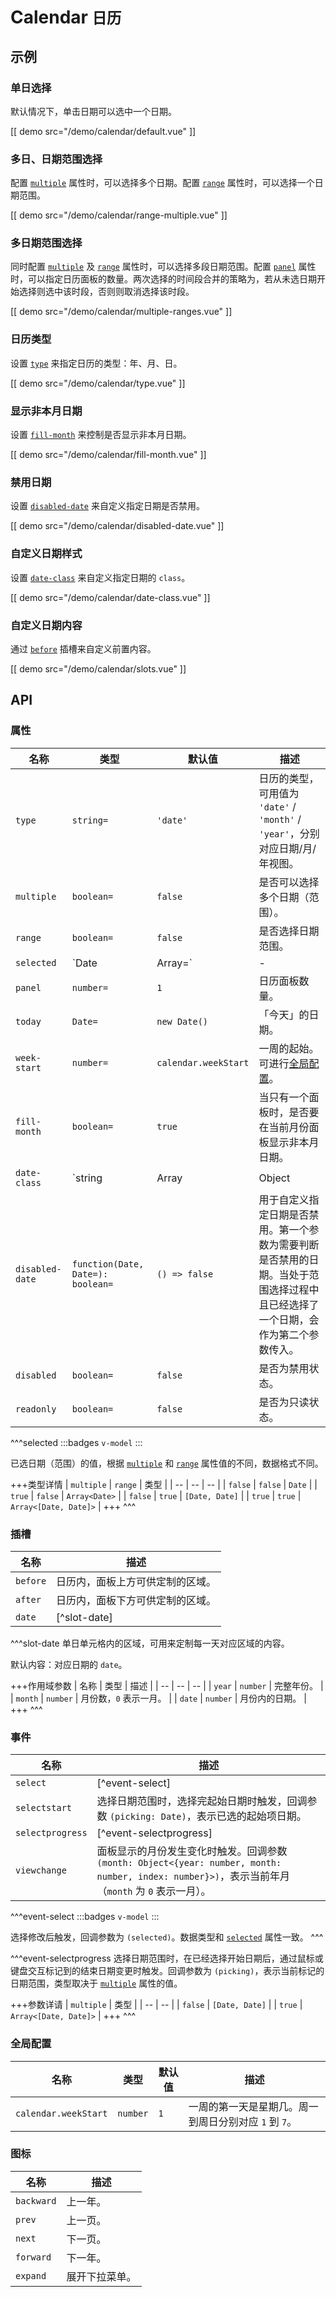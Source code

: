 # Calendar <small>日历</small>

## 示例

### 单日选择

默认情况下，单击日期可以选中一个日期。

[[ demo src="/demo/calendar/default.vue" ]]

### 多日、日期范围选择

配置 [`multiple`](#props-multiple) 属性时，可以选择多个日期。配置 [`range`](#props-range) 属性时，可以选择一个日期范围。

[[ demo src="/demo/calendar/range-multiple.vue" ]]

### 多日期范围选择

同时配置 [`multiple`](#props-multiple) 及 [`range`](#props-range) 属性时，可以选择多段日期范围。配置 [`panel`](#props-panel) 属性时，可以指定日历面板的数量。两次选择的时间段合并的策略为，若从未选日期开始选择则选中该时段，否则则取消选择该时段。

[[ demo src="/demo/calendar/multiple-ranges.vue" ]]

### 日历类型

设置 [`type`](#props-type) 来指定日历的类型：年、月、日。

[[ demo src="/demo/calendar/type.vue" ]]

### 显示非本月日期

设置 [`fill-month`](#props-fill-month) 来控制是否显示非本月日期。

[[ demo src="/demo/calendar/fill-month.vue" ]]

### 禁用日期

设置 [`disabled-date`](#props-disabled-date) 来自定义指定日期是否禁用。

[[ demo src="/demo/calendar/disabled-date.vue" ]]

### 自定义日期样式

设置 [`date-class`](#props-date-class) 来自定义指定日期的 `class`。

[[ demo src="/demo/calendar/date-class.vue" ]]

### 自定义日期内容

通过 [`before`](#slots-before) 插槽来自定义前置内容。

[[ demo src="/demo/calendar/slots.vue" ]]

## API

### 属性

| 名称 | 类型 | 默认值 | 描述 |
| -- | -- | -- | -- |
| ``type`` | `string=` | `'date'` | 日历的类型，可用值为 `'date'` / `'month'` / `'year'`，分别对应日期/月/年视图。 |
| ``multiple`` | `boolean=` | `false` | 是否可以选择多个日期（范围）。 |
| ``range`` | `boolean=` | `false` | 是否选择日期范围。 |
| ``selected`` | `Date | Array=` | - | [^selected] |
| ``panel`` | `number=` | `1` | 日历面板数量。 |
| ``today`` | `Date=` | `new Date()` | 「今天」的日期。 |
| ``week-start`` | `number=` | `calendar.weekStart` | 一周的起始。可进行[全局配置](#configs-calendar-weekStart)。 |
| ``fill-month`` | `boolean=` | `true` | 当只有一个面板时，是否要在当前月份面板显示非本月日期。 |
| ``date-class`` | `string | Array | Object | function=` | `{}` | 特定日期的自定义 HTML `class`。传非函数时，数据格式为所有 [Vue 支持的 `class` 表达式](https://cn.vuejs.org/v2/guide/class-and-style.html#%E7%BB%91%E5%AE%9A-HTML-Class)；传函数时，签名为 `function(Date): string | Array<string>|Object<string, boolean>`，返回值格式亦为所有 Vue 支持的 `class` 表达式。 |
| ``disabled-date`` | `function(Date, Date=): boolean=` | `() => false` | 用于自定义指定日期是否禁用。第一个参数为需要判断是否禁用的日期。当处于范围选择过程中且已经选择了一个日期，会作为第二个参数传入。 |
| ``disabled`` | `boolean=` | `false` | 是否为禁用状态。 |
| ``readonly`` | `boolean=` | `false` | 是否为只读状态。 |

^^^selected
:::badges
`v-model`
:::

已选日期（范围）的值，根据 [`multiple`](#props-multiple) 和 [`range`](#props-range) 属性值的不同，数据格式不同。

+++类型详情
| `multiple` | `range` | 类型 |
| -- | -- | -- |
| `false` | `false` | `Date` |
| `true` | `false` | `Array<Date>` |
| `false` | `true` | `[Date, Date]` |
| `true` | `true` | `Array<[Date, Date]>` |
+++
^^^

### 插槽

| 名称 | 描述 |
| -- | -- |
| ``before`` | 日历内，面板上方可供定制的区域。 |
| ``after`` | 日历内，面板下方可供定制的区域。 |
| ``date`` | [^slot-date] |

^^^slot-date
单日单元格内的区域，可用来定制每一天对应区域的内容。

默认内容：对应日期的 `date`。

+++作用域参数
| 名称 | 类型 | 描述 |
| -- | -- | -- |
| `year` | `number` | 完整年份。 |
| `month` | `number` | 月份数，`0` 表示一月。 |
| `date` | `number` | 月份内的日期。 |
+++
^^^

### 事件

| 名称 | 描述 |
| -- | -- |
| ``select`` | [^event-select] |
| ``selectstart`` | 选择日期范围时，选择完起始日期时触发，回调参数 `(picking: Date)`，表示已选的起始项日期。 |
| ``selectprogress`` | [^event-selectprogress] |
| ``viewchange`` | 面板显示的月份发生变化时触发。回调参数 `(month: Object<{year: number, month: number, index: number}>)`，表示当前年月（`month` 为 `0` 表示一月）。 |

^^^event-select
:::badges
`v-model`
:::

选择修改后触发，回调参数为 `(selected)`。数据类型和 [`selected`](#props-selected) 属性一致。
^^^

^^^event-selectprogress
选择日期范围时，在已经选择开始日期后，通过鼠标或键盘交互标记到的结束日期变更时触发。回调参数为 `(picking)`，表示当前标记的日期范围，类型取决于 [`multiple`](#props-multiple) 属性的值。

+++参数详请
| `multiple` | 类型 |
| -- | -- |
| `false` | `[Date, Date]` |
| `true` | `Array<[Date, Date]>` |
+++
^^^

### 全局配置

| 名称 | 类型 | 默认值 | 描述 |
| -- | -- | -- | -- |
| ``calendar.weekStart`` | `number` | `1` | 一周的第一天是星期几。周一到周日分别对应 `1` 到 `7`。 |

### 图标

| 名称 | 描述 |
| -- | -- |
| ``backward`` | 上一年。 |
| ``prev`` | 上一页。 |
| ``next`` | 下一页。 |
| ``forward`` | 下一年。 |
| ``expand`` | 展开下拉菜单。 |
